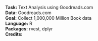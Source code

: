 **Task:** Text Analysis using Goodreads.com <br/>
**Data:** Goodreads.com <br/>
**Goal:** Collect 1,000,000 Million Book data <br/>
**Language:** R  <br/>
**Packages:** rvest, dplyr <br/>
**Credits:**


